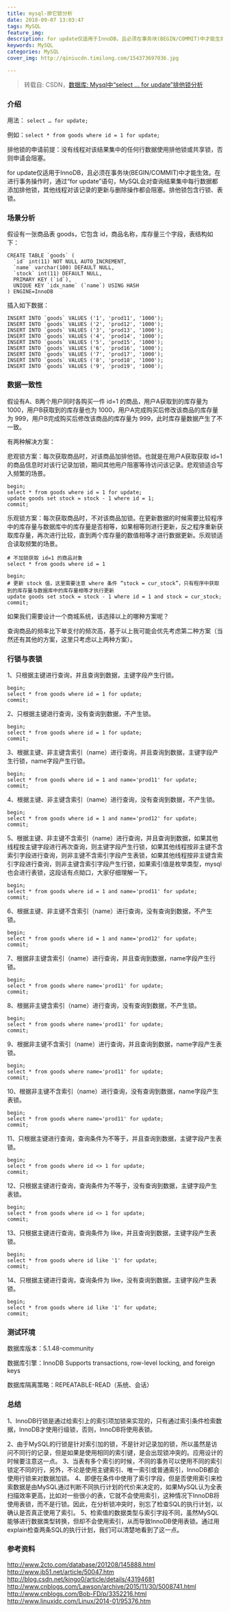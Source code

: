 ```yaml
---
title: mysql-排它锁分析
date: 2018-09-07 13:03:47
tags: MySQL
feature_img:
description: for update仅适用于InnoDB，且必须在事务块(BEGIN/COMMIT)中才能生效。在进行事务操作时，通过“for update”语句，MySQL会对查询结果集中每行数据都添加排他锁，其他线程对该记录的更新与删除操作都会阻塞。排他锁包含行锁、表锁。
keywords: MySQL
categories: MySQL
cover_img: http://qiniucdn.timilong.com/154373697036.jpg

---
```


> 转载自: CSDN，[数据库: Mysql中“select ... for update”排他锁分析](https://blog.csdn.net/claram/article/details/54023216)


### 介绍

用法： `select … for update;`

例如：`select * from goods where id = 1 for update;`

排他锁的申请前提：没有线程对该结果集中的任何行数据使用排他锁或共享锁，否则申请会阻塞。

for update仅适用于InnoDB，且必须在事务块(BEGIN/COMMIT)中才能生效。在进行事务操作时，通过“for update”语句，MySQL会对查询结果集中每行数据都添加排他锁，其他线程对该记录的更新与删除操作都会阻塞。排他锁包含行锁、表锁。

### 场景分析
假设有一张商品表 goods，它包含 id，商品名称，库存量三个字段，表结构如下：
```
CREATE TABLE `goods` (
  `id` int(11) NOT NULL AUTO_INCREMENT,
  `name` varchar(100) DEFAULT NULL,
  `stock` int(11) DEFAULT NULL,
  PRIMARY KEY (`id`),
  UNIQUE KEY `idx_name` (`name`) USING HASH
) ENGINE=InnoDB 
```

插入如下数据：
```
INSERT INTO `goods` VALUES ('1', 'prod11', '1000');
INSERT INTO `goods` VALUES ('2', 'prod12', '1000');
INSERT INTO `goods` VALUES ('3', 'prod13', '1000');
INSERT INTO `goods` VALUES ('4', 'prod14', '1000');
INSERT INTO `goods` VALUES ('5', 'prod15', '1000');
INSERT INTO `goods` VALUES ('6', 'prod16', '1000');
INSERT INTO `goods` VALUES ('7', 'prod17', '1000');
INSERT INTO `goods` VALUES ('8', 'prod18', '1000');
INSERT INTO `goods` VALUES ('9', 'prod19', '1000');
```

### 数据一致性
假设有A、B两个用户同时各购买一件 id=1 的商品，用户A获取到的库存量为 1000，用户B获取到的库存量也为 1000，用户A完成购买后修改该商品的库存量为 999，用户B完成购买后修改该商品的库存量为 999，此时库存量数据产生了不一致。

有两种解决方案：

悲观锁方案：每次获取商品时，对该商品加排他锁。也就是在用户A获取获取 id=1 的商品信息时对该行记录加锁，期间其他用户阻塞等待访问该记录。悲观锁适合写入频繁的场景。
```
begin;
select * from goods where id = 1 for update;
update goods set stock = stock - 1 where id = 1;
commit;
```


乐观锁方案：每次获取商品时，不对该商品加锁。在更新数据的时候需要比较程序中的库存量与数据库中的库存量是否相等，如果相等则进行更新，反之程序重新获取库存量，再次进行比较，直到两个库存量的数值相等才进行数据更新。乐观锁适合读取频繁的场景。
```
# 不加锁获取 id=1 的商品对象
select * from goods where id = 1

begin;
# 更新 stock 值，这里需要注意 where 条件 “stock = cur_stock”，只有程序中获取到的库存量与数据库中的库存量相等才执行更新
update goods set stock = stock - 1 where id = 1 and stock = cur_stock;
commit;
```

如果我们需要设计一个商城系统，该选择以上的哪种方案呢？

查询商品的频率比下单支付的频次高，基于以上我可能会优先考虑第二种方案（当然还有其他的方案，这里只考虑以上两种方案）。

### 行锁与表锁
1、只根据主键进行查询，并且查询到数据，主键字段产生行锁。
```
begin;
select * from goods where id = 1 for update;
commit;
```

2、只根据主键进行查询，没有查询到数据，不产生锁。
```
begin;
select * from goods where id = 1 for update;
commit;
```

3、根据主键、非主键含索引（name）进行查询，并且查询到数据，主键字段产生行锁，name字段产生行锁。
```
begin;
select * from goods where id = 1 and name='prod11' for update;
commit;
```

4、根据主键、非主键含索引（name）进行查询，没有查询到数据，不产生锁。
```
begin;
select * from goods where id = 1 and name='prod12' for update;
commit;
```

5、根据主键、非主键不含索引（name）进行查询，并且查询到数据，如果其他线程按主键字段进行再次查询，则主键字段产生行锁，如果其他线程按非主键不含索引字段进行查询，则非主键不含索引字段产生表锁，如果其他线程按非主键含索引字段进行查询，则非主键含索引字段产生行锁，如果索引值是枚举类型，mysql也会进行表锁，这段话有点拗口，大家仔细理解一下。
```
begin;
select * from goods where id = 1 and name='prod11' for update;
commit;
```

6、根据主键、非主键不含索引（name）进行查询，没有查询到数据，不产生锁。
```
begin;
select * from goods where id = 1 and name='prod12' for update;
commit;
```

7、根据非主键含索引（name）进行查询，并且查询到数据，name字段产生行锁。
```
begin;
select * from goods where name='prod11' for update;
commit;
```

8、根据非主键含索引（name）进行查询，没有查询到数据，不产生锁。
```
begin;
select * from goods where name='prod11' for update;
commit;
```

9、根据非主键不含索引（name）进行查询，并且查询到数据，name字段产生表锁。
```
begin;
select * from goods where name='prod11' for update;
commit;
```

10、根据非主键不含索引（name）进行查询，没有查询到数据，name字段产生表锁。
```
begin;
select * from goods where name='prod11' for update;
commit;
```

11、只根据主键进行查询，查询条件为不等于，并且查询到数据，主键字段产生表锁。
```
begin;
select * from goods where id <> 1 for update;
commit;
```

12、只根据主键进行查询，查询条件为不等于，没有查询到数据，主键字段产生表锁。
```
begin;
select * from goods where id <> 1 for update;
commit;
```

13、只根据主键进行查询，查询条件为 like，并且查询到数据，主键字段产生表锁。
```
begin;
select * from goods where id like '1' for update;
commit;
```

14、只根据主键进行查询，查询条件为 like，没有查询到数据，主键字段产生表锁。
```
begin;
select * from goods where id like '1' for update;
commit;
```

### 测试环境
数据库版本：5.1.48-community

数据库引擎：InnoDB Supports transactions, row-level locking, and foreign keys

数据库隔离策略：REPEATABLE-READ（系统、会话）

### 总结
1、InnoDB行锁是通过给索引上的索引项加锁来实现的，只有通过索引条件检索数据，InnoDB才使用行级锁，否则，InnoDB将使用表锁。

2、由于MySQL的行锁是针对索引加的锁，不是针对记录加的锁，所以虽然是访问不同行的记录，但是如果是使用相同的索引键，是会出现锁冲突的。应用设计的时候要注意这一点。 
3、当表有多个索引的时候，不同的事务可以使用不同的索引锁定不同的行，另外，不论是使用主键索引、唯一索引或普通索引，InnoDB都会使用行锁来对数据加锁。 
4、即便在条件中使用了索引字段，但是否使用索引来检索数据是由MySQL通过判断不同执行计划的代价来决定的，如果MySQL认为全表扫描效率更高，比如对一些很小的表，它就不会使用索引，这种情况下InnoDB将使用表锁，而不是行锁。因此，在分析锁冲突时，别忘了检查SQL的执行计划，以确认是否真正使用了索引。 
5、检索值的数据类型与索引字段不同，虽然MySQL能够进行数据类型转换，但却不会使用索引，从而导致InnoDB使用表锁。通过用explain检查两条SQL的执行计划，我们可以清楚地看到了这一点。

### 参考资料
http://www.2cto.com/database/201208/145888.html 
http://www.jb51.net/article/50047.htm 
http://blog.csdn.net/kingo0/article/details/43194681 
http://www.cnblogs.com/Lawson/archive/2015/11/30/5008741.html 
http://www.cnblogs.com/Bob-FD/p/3352216.html 
http://www.linuxidc.com/Linux/2014-01/95376.htm
